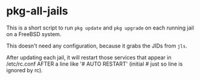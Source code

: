 # pkg-all-jails

This is a short script to run `pkg update` and `pkg upgrade` on each running
jail on a FreeBSD system.

This doesn't need any configuration, because it grabs the JIDs from `jls`.

After updating each jail, it will restart those services that appear in /etc/rc.conf AFTER a line like '# AUTO RESTART' (initial # just so line is ignored by rc).
